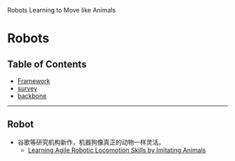 Robots Learning to Move like Animals

# Robots

## Table of Contents

- [Framework](#Framework)
- [survey](#survey)
- [backbone](#backbone)

---

## Robot

- 谷歌等研究机构新作，机器狗像真正的动物一样灵活。
  - [Learning Agile Robotic Locomotion Skills by Imitating Animals](https://arxiv.org/pdf/2004.00784.pdf)
